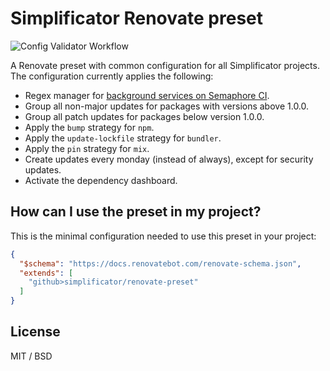 # Simplificator Renovate preset

![Config Validator Workflow](https://github.com/simplificator/renovate-preset/actions/workflows/renovate-config-validation.yml/badge.svg)

A Renovate preset with common configuration for all Simplificator projects. The configuration currently applies the following:

* Regex manager for [background services on Semaphore CI](https://docs.semaphoreci.com/ci-cd-environment/sem-service-managing-databases-and-services-on-linux/).
* Group all non-major updates for packages with versions above 1.0.0.
* Group all patch updates for packages below version 1.0.0.
* Apply the `bump` strategy for `npm`.
* Apply the `update-lockfile` strategy for `bundler`.
* Apply the `pin` strategy for `mix`.
* Create updates every monday (instead of always), except for security updates.
* Activate the dependency dashboard.

## How can I use the preset in my project?

This is the minimal configuration needed to use this preset in your project:

```json
{
  "$schema": "https://docs.renovatebot.com/renovate-schema.json",
  "extends": [
    "github>simplificator/renovate-preset"
  ]
}
```

## License

MIT / BSD
